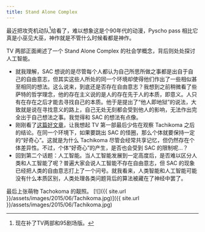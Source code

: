 ```yaml
---
title: Stand Alone Complex
---
```


最近把攻壳机动队[^1]给看了，难以想象这是个90年代的动漫，Pyscho pass 相比它真是小巫见大巫，神作就是不管什么时候看都是神作。

TV 两部正面阐述了一个 Stand Alone Complex 的社会学概念，背后则处处探讨人工智能。

- 就我理解，SAC 想说的是尽管每个人都认为自己所思所做之事都是出自于自己的自由意志，但其实这些人所处的同一个环境却使得他们作出了一些相似甚至相同的想法。这么说来，到底还是否存在自由意志？我想到之前稍微看了些萨特的哲学理念，他的存在主义说的是人的存在先于人的本质，即意义。人只有在存在之后才能去寻找自己的本质。他于是提出了“他人即地狱”的说法，大致就是说在寻找意义的路上，自己无处无刻都会受到他人的影响，无法作出完全出于自己想法之事。我觉得和 SAC 的想法有点像。
- 刚刚看了[这篇好文章](http://faculty.ndhu.edu.tw/~acg/anime/sac.htm)，让我想起 TV 第一部最后少佐在观察 Tachikoma 之后的结论。在同一个环境下，如果要跳出 SAC 的怪圈，那么个体就要保持一定的“好奇心”。这就是为什么 Tachikoma 尽管会经常共享记忆，但仍然存在个体差异性。不过，个体“好奇心”的产生，是否也会受到 SAC 的限制呢...？
- 回到第二个话题：人工智能。当人工智能发展到一定高度后，是否难以区分人类和人工智能了呢？普遍大家会说人工智能不存在自由意志，但 SAC 的现象已经把人类的自由意志打上了一个问号。就我看来，人类智能和人工智能可能没有什么本质区别，人类处理各类问题背后的算法被藏在了神经中罢了。

最后上张萌物 Tachokoma 的靓照。
[![]({{ site.url }}/assets/images/2015/06/Tachikoma.jpg)]({{ site.url }}/assets/images/2015/06/Tachikoma.jpg)

[^1]: 现在补了TV两部和95剧场版。
